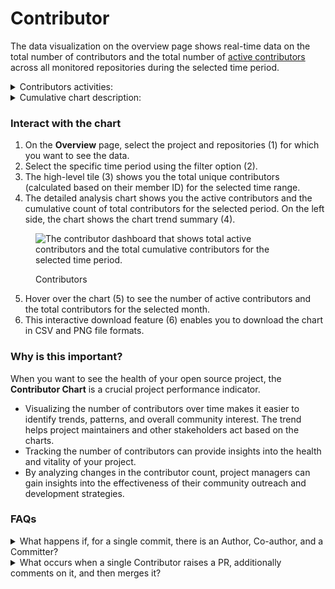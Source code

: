 # Contributor

The data visualization on the overview page shows real-time data on the total number of contributors and the total number of [active contributors](../../glossary.md#active-contributors) across all monitored repositories during the selected time period.

<details>

<summary>Contributors activities:</summary>

Contributors can include individuals who actively participate in the development of the project and perform one or many activities:

* `issue-comment`
* `issues-closed`
* `issues-opened`
* `pull_request-closed`
* `pull_request-comment`
* `pull_request-merged`
* `pull_request-opened`
* `pull_request-review-thread-comment`
* `pull_request-reviewed`
* `committed-commit`
* `co-authored-commit`
* `authored-commi`

</details>

<details>

<summary>Cumulative chart description:</summary>

For example, you select a time frame `This year` which is 2023. If your project has 2,000 contributions before January 2023, and in January, if your project has 200 contributions, then at the end of January, your cumulative count is 2,200. In February, if your project has 300 contributions, then your cumulative count is 2,500.

</details>

### Interact with the chart

1. On the **Overview** page, select the project and repositories (1) for which you want to see the data.
2. Select the specific time period using the filter option (2).
3. The high-level tile (3) shows you the total unique contributors (calculated based on their member ID) for the selected time range.
4. The detailed analysis chart shows you the active contributors and the cumulative count of total contributors for the selected period. On the left side, the chart shows the chart trend summary (4). &#x20;

<figure><img src="../../../../.gitbook/assets/2023-06-27_15h44_07.png" alt="The contributor dashboard that shows total active contributors and the total cumulative contributors for the selected time period."><figcaption><p>Contributors</p></figcaption></figure>

5. Hover over the chart (5) to see the number of active contributors and the total contributors for the selected month.
6. This interactive download feature (6) enables you to download the chart in CSV and PNG file formats.

### Why is this important?

When you want to see the health of your open source project, the **Contributor Chart** is a crucial project performance indicator.

* Visualizing the number of contributors over time makes it easier to identify trends, patterns, and overall community interest. The trend helps project maintainers and other stakeholders act based on the charts.
* Tracking the number of contributors can provide insights into the health and vitality of your project.
* By analyzing changes in the contributor count, project managers can gain insights into the effectiveness of their community outreach and development strategies.

### FAQs

<details>

<summary>What happens if, for a single commit, there is an Author, Co-author, and a Committer?</summary>

In the contributors' dashboard, Individual roles are counted. In this case, we should count it as 3 contributors.

</details>

<details>

<summary>What occurs when a single Contributor raises a PR, additionally comments on it, and then merges it?</summary>

A single contributor performs many roles simultaneously, we count it as 1 Contributor.

If a unique contributor is performing multiple tasks, it is counted as 1 contribution.



</details>

